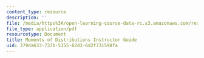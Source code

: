 ```yaml
---
content_type: resource
description: ''
file: /media/https%3A/open-learning-course-data-rc.s3.amazonaws.com/res-tll-004-stem-concept-videos-fall-2013/379da633737b535582d36d2f731598fa_MITRES_TLL-004F13_Momnt_IG.pdf
file_type: application/pdf
resourcetype: Document
title: Moments of Distributions Instructor Guide
uid: 379da633-737b-5355-82d3-6d2f731598fa
---
```

